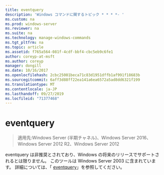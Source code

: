 ```yaml
---
title: eventquery
description: 'Windows コマンドに関するトピック * * * *- '
ms.custom: na
ms.prod: windows-server
ms.reviewer: na
ms.suite: na
ms.technology: manage-windows-commands
ms.tgt_pltfrm: na
ms.topic: article
ms.assetid: f765a564-081f-4cdf-bbf4-cbc5eb9c6fe1
author: coreyp-at-msft
ms.author: coreyp
manager: dongill
ms.date: 10/16/2017
ms.openlocfilehash: 2cbc25001beca71c83d1951dffb1af991f18683b
ms.sourcegitcommit: 6aff3d88ff22ea141a6ea6572a5ad8dd6321f199
ms.translationtype: MT
ms.contentlocale: ja-JP
ms.lasthandoff: 09/27/2019
ms.locfileid: "71377468"
---
```

# <a name="eventquery"></a>eventquery

>適用先:Windows Server (半期チャネル)、Windows Server 2016、Windows Server 2012 R2、Windows Server 2012

eventquery は非推奨とされており、Windows の将来のリリースでサポートされるとは限りません。
このツールは Windows Server 2003 に含まれています。 詳細については、「 [eventquery](https://technet.microsoft.com/library/cc772995(v=ws.10).aspx)」を参照してください。
